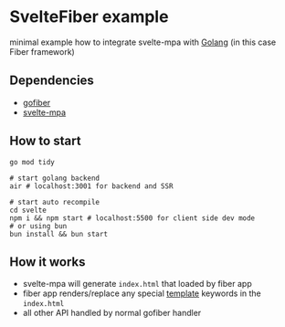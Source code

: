 # SvelteFiber example

minimal example how to integrate svelte-mpa with [Golang](//go.dev) (in this case Fiber framework)

## Dependencies

- [gofiber](//gofiber.io)
- [svelte-mpa](//github.com/kokizzu/svelte-mpa)

## How to start

```shell
go mod tidy

# start golang backend
air # localhost:3001 for backend and SSR

# start auto recompile
cd svelte 
npm i && npm start # localhost:5500 for client side dev mode
# or using bun
bun install && bun start 
```

## How it works

- svelte-mpa will generate `index.html` that loaded by fiber app
- fiber app renders/replace any special [template](//github.com/kokizzu/gotro/tree/master/Z) keywords in the `index.html`
- all other API handled by normal gofiber handler

